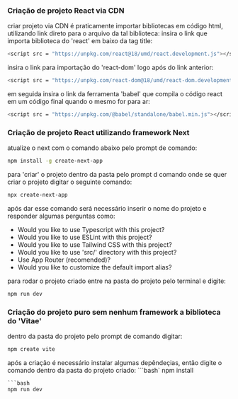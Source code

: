 ### Criação de projeto React via CDN

criar projeto via CDN é praticamente importar bibliotecas em código html, utilizando link direto para o arquivo da tal biblioteca:
insira o link que importa biblioteca do 'react' em baixo da tag title:
```bash
<script src = "https://unpkg.com/react@18/umd/react.development.js"></script>
```

insira o link para importação do 'react-dom' logo após do link anterior:
```bash
<script src = "https://unpkg.com/react-dom@18/umd/react-dom.development.js"></script>
```
em seguida insira o link da ferramenta 'babel' que compila o código react em um código final quando o mesmo for para ar:
```bash
<script src = "https://unpkg.com/@babel/standalone/babel.min.js"></script>
```

### Criação de projeto React utilizando framework Next

atualize o next com o comando abaixo pelo prompt de comando:
```bash
npm install -g create-next-app
```
para 'criar' o projeto dentro da pasta pelo prompt d comando onde se quer criar o projeto digitar o seguinte comando:
```bash
npx create-next-app
```

após dar esse comando será necessário inserir o nome do projeto e responder algumas perguntas como:
- Would you like to use Typescript with this project?
- Would you like to use ESLint with this project?
- Would you like to use Tailwind CSS with this project?
- Would you like to use 'src/' directory with this project?
- Use App Router (recomended)?
- Would you like to customize the default import alias?

para rodar o projeto criado entre na pasta do projeto pelo terminal e digite:
```bash
npm run dev
```

### Criação do projeto puro sem nenhum framework a biblioteca do 'Vitae'

dentro da pasta do projeto pelo prompt de comando digitar:
```bash
npm create vite
```
após a criação é necessário instalar algumas depêndeçias, então digite o comando dentro da pasta do projeto criado:
```bash`
npm install
```para rodar o projeto criado entre na pasta do projeto pelo terminal e digite:
```bash
npm run dev
```
